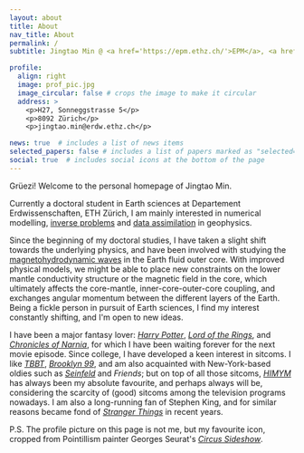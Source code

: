 ```yaml
---
layout: about
title: About
nav_title: About
permalink: /
subtitle: Jingtao Min @ <a href='https://epm.ethz.ch/'>EPM</a>, <a href='https://geophysics.ethz.ch'>Institut für Geophysik</a>, <a href='https://www.ethz.ch'>ETH Zürich</a>

profile:
  align: right
  image: prof_pic.jpg
  image_circular: false # crops the image to make it circular
  address: >
    <p>H27, Sonneggstrasse 5</p>
    <p>8092 Zürich</p>
    <p>jingtao.min@erdw.ethz.ch</p>

news: true  # includes a list of news items
selected_papers: false # includes a list of papers marked as "selected={true}"
social: true  # includes social icons at the bottom of the page
---
```


Grüezi! Welcome to the personal homepage of Jingtao Min.

Currently a doctoral student in Earth sciences at Departement Erdwissenschaften, ETH Zürich, I am mainly interested in numerical modelling, [inverse problems](https://en.wikipedia.org/wiki/Inverse_problem) and [data assimilation](https://en.wikipedia.org/wiki/Data_assimilation) in geophysics.

Since the beginning of my doctoral studies, I have taken a slight shift towards the underlying physics, and have been involved with studying the [magnetohydrodynamic waves](https://en.wikipedia.org/wiki/Alfv%C3%A9n_wave) in the Earth fluid outer core.
With improved physical models, we might be able to place new constraints on the lower mantle conductivity structure or the magnetic field in the core, which ultimately affects the core-mantle, inner-core-outer-core coupling, and exchanges angular momentum between the different layers of the Earth.
Being a fickle person in pursuit of Earth sciences, I find my interest constantly shifting, and I'm open to new ideas.

I have been a major fantasy lover: *[Harry Potter](https://harrypotter.fandom.com/wiki/Main_Page)*, *[Lord of the Rings](https://lotr.fandom.com/wiki/Main_Page)*, and *[Chronicles of Narnia](https://narnia.fandom.com/wiki/The_Chronicles_of_Narnia_Wiki)*, for which I have been waiting forever for the next movie episode.
Since college, I have developed a keen interest in sitcoms. I like *[TBBT](https://bigbangtheory.fandom.com/wiki/Main_Page)*, *[Brooklyn 99](https://brooklyn99.fandom.com/wiki/Brooklyn_Nine-Nine_Wiki)*, and am also acquainted with New-York-based oldies such as *[Seinfeld](https://seinfeld.fandom.com/wiki/WikiSein)* and *Friends*; but on top of all those sitcoms, *[HIMYM](https://how-i-met-your-mother.fandom.com/wiki/How_I_Met_Your_Mother_Wiki)* has always been my absolute favourite, and perhaps always will be, considering the scarcity of (good) sitcoms among the television programs nowadays.
I am also a long-running fan of Stephen King, and for similar reasons became fond of *[Stranger Things](https://strangerthings.fandom.com/wiki/Stranger_Things_Wiki)* in recent years.

P.S. The profile picture on this page is not me, but my favourite icon, cropped from Pointillism painter Georges Seurat's *[Circus Sideshow](https://www.metmuseum.org/art/collection/search/437654)*.
